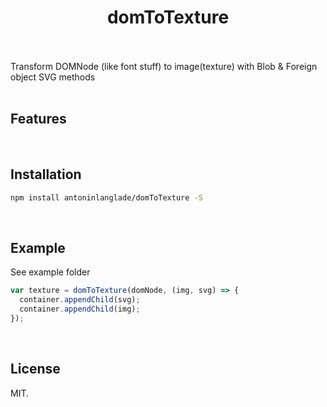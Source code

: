 <h1 align="center">domToTexture</h1>

<br><br>
Transform DOMNode (like font stuff) to image(texture) with Blob & Foreign object SVG methods
<br><br>

## Features

<br>

## Installation

```sh
npm install antoninlanglade/domToTexture -S
```

<br>

## Example
See example folder

```js
var texture = domToTexture(domNode, (img, svg) => {
  container.appendChild(svg);
  container.appendChild(img);
});
```

<br>

## License
MIT.
